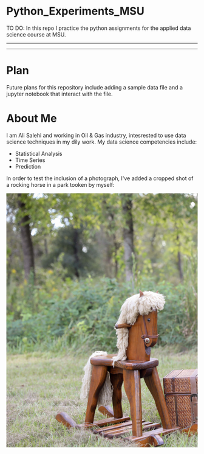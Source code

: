 # Python_Experiments_MSU
TO DO: In this repo I practice the python assignments for the applied data science course at MSU.

---
---
# Plan
Future plans for this repository include adding a sample data file and a jupyter notebook that interact with the file.

 # About Me

I am Ali Salehi and working in Oil & Gas industry, intesrested to use data science techniques in my dily work.
My data science competencies include:
- Statistical Analysis
- Time Series
- Prediction

In order to test the inclusion of a photograph, I've added a cropped shot of a rocking horse in a park tooken by myself:

![alt text](wooden_horse_in_park.jpg)
